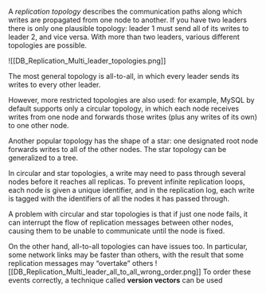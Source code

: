 A *replication topology* describes the communication paths along which writes are propagated from one node to another. If you have two leaders there is only one plausible topology: leader 1 must send all of its writes to leader 2, and vice versa. With more than two leaders, various different topologies are possible.

![[DB_Replication_Multi_leader_topologies.png]]

The most general topology is all-to-all, in which every leader sends its writes to every other leader.

However, more restricted topologies are also used: for example, MySQL by default supports only a circular topology, in which each node receives writes from one node and forwards those writes (plus any writes of its own) to one other node.

Another popular topology has the shape of a star: one designated root node forwards writes to all of the other nodes. The star topology can be generalized to a tree.

In circular and star topologies, a write may need to pass through several nodes before it reaches all replicas. To prevent infinite replication loops, each node is given a unique identifier, and in the replication log, each write is tagged with the identifiers of all the nodes it has passed through.

A problem with circular and star topologies is that if just one node fails, it can interrupt the flow of replication messages between other nodes, causing them to be unable to communicate until the node is fixed.

On the other hand, all-to-all topologies can have issues too. In particular, some network links may be faster than others, with the result that some replication messages may “overtake” others
![[DB_Replication_Multi_leader_all_to_all_wrong_order.png]]
To order these events correctly, a technique called **version vectors** can be used